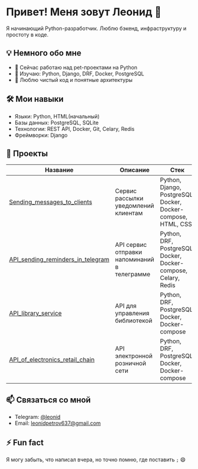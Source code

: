 # Привет! Меня зовут Леонид 👋

Я начинающий Python-разработчик. Люблю бэкенд, инфраструктуру и простоту в коде.

## 💡 Немного обо мне
- 🔭 Сейчас работаю над pet-проектами на Python
- 🌱 Изучаю: Python, Django, DRF, Docker, PostgreSQL
- 💬 Люблю чистый код и понятные архитектуры

## 🛠 Мои навыки
- Языки: Python, HTML(начальный)
- Базы данных: PostgreSQL, SQLite
- Технологии: REST API, Docker, Git, Celary, Redis
- Фреймворки: Django

## 📂 Проекты

| Название | Описание | Стек |
|----------|----------|------|
| [Sending_messages_to_clients](https://github.com/leonid-snp/Sending_messages_to_clients) | Сервис рассылки уведомлений клиентам | Python, Django, PostgreSQL, Docker, Docker-compose, HTML, CSS |
| [API_sending_reminders_in_telegram](https://github.com/leonid-snp/API_sending_reminders_in_telegram) | API сервис отправки напоминаний в телеграмме | Python, DRF, PostgreSQL, Docker, Docker-compose, Celary, Redis |
| [API_library_service](https://github.com/leonid-snp/API_library_service) | API для управления библиотекой | Python, DRF, PostgreSQL, Docker, Docker-compose |
| [API_of_electronics_retail_chain](https://github.com/leonid-snp/API_of_electronics_retail_chain) | API электронной розничной сети | Python, DRF, PostgreSQL, Docker, Docker-compose |


## 📫 Связаться со мной
- Telegram: [@leonid](http://t.me/L_onid)
- Email: leonidpetrov637@gmail.com

## ⚡ Fun fact
Я могу забыть, что написал вчера, но точно помню, где поставить `;` 😄
